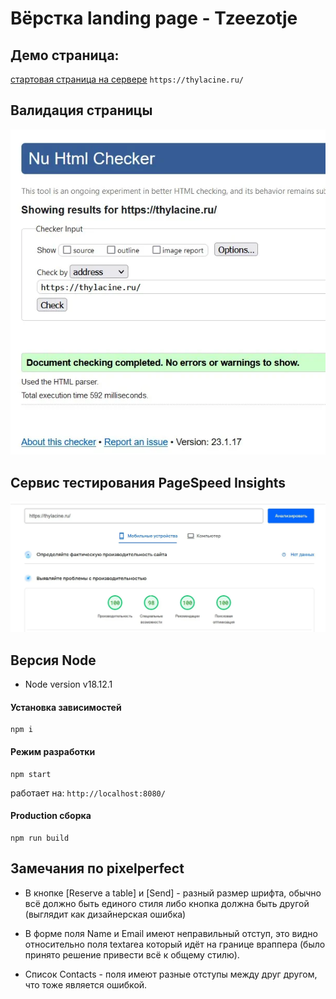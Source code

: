 # Вёрстка landing page - Tzeezotje

## Демо страница:
[стартовая страница на сервере](https://thylacine.ru/) `https://thylacine.ru/`

## Валидация страницы

![readme](src/shared/images/validator.webp)

## Сервис тестирования PageSpeed Insights

![readme](src/shared/images/pagespeed.webp)

## Версия Node  

* Node version v18.12.1

#### Установка зависимостей
```commandline
npm i
```

#### Режим разработки
```commandline
npm start
```
работает на: `http://localhost:8080/`


#### Production сборка
```commandline
npm run build
```

## Замечания по pixelperfect

* В кнопке [Reserve a table] и [Send] - разный размер шрифта, обычно всё должно быть единого стиля либо кнопка должна быть другой (выглядит как дизайнерская ошибка)

* В форме поля Name и Email имеют неправильный отступ, это видно относительно поля textarea который идёт на границе враппера (было принято решение привести всё к общему стилю).

* Список Contacts - поля имеют разные отступы между друг другом, что тоже является ошибкой.
